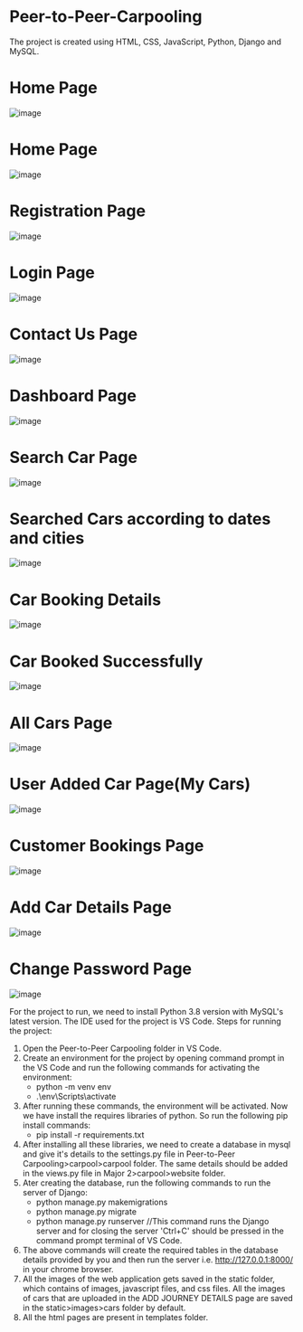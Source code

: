 # Peer-to-Peer-Carpooling

The project is created using  HTML, CSS, JavaScript, Python, Django and MySQL. 

# Home Page
![image](https://github.com/prachik26/Peer-to-Peer-Carpooling/assets/83691953/1ff01920-17a4-4ce5-8a0e-de7b2f26aba0)


# Home Page
![image](https://github.com/prachik26/Peer-to-Peer-Carpooling/assets/83691953/15d49f14-4368-426c-a6bc-0e999d9ea00d)


# Registration Page
![image](https://github.com/prachik26/Peer-to-Peer-Carpooling/assets/83691953/0a7ca281-bf66-477d-af32-01194de97023)


# Login Page
![image](https://github.com/prachik26/Peer-to-Peer-Carpooling/assets/83691953/d2c30fac-7055-41da-9002-13f1542e1267)


# Contact Us Page
![image](https://github.com/prachik26/Peer-to-Peer-Carpooling/assets/83691953/d0b941b3-b94f-4477-b0c4-303fbe596438)


# Dashboard Page
![image](https://github.com/prachik26/Peer-to-Peer-Carpooling/assets/83691953/8d33dfc5-9752-40da-a7e3-e15228585234)


# Search Car Page
![image](https://github.com/prachik26/Peer-to-Peer-Carpooling/assets/83691953/c1f68488-b9c3-4dba-a04d-224d8e8dc56e)


# Searched Cars according to dates and cities
![image](https://github.com/prachik26/Peer-to-Peer-Carpooling/assets/83691953/cd7fed28-2d66-4561-a10e-be0ab3c4d57b)


# Car Booking Details
![image](https://github.com/prachik26/Peer-to-Peer-Carpooling/assets/83691953/c20cc281-1d99-417c-bb2b-503f5181840e)


# Car Booked Successfully
![image](https://github.com/prachik26/Peer-to-Peer-Carpooling/assets/83691953/37eeafe0-332f-421c-a81c-50e93d4fa331)


# All Cars Page
![image](https://github.com/prachik26/Peer-to-Peer-Carpooling/assets/83691953/21c02b47-f7b5-4a5b-9e6c-5eb66554e5a3)


# User Added Car Page(My Cars)
![image](https://github.com/prachik26/Peer-to-Peer-Carpooling/assets/83691953/735123a5-d19e-4f3e-b992-2eef6d82fdf1)


# Customer Bookings Page
![image](https://github.com/prachik26/Peer-to-Peer-Carpooling/assets/83691953/cd32c77d-1b11-4c1e-b4fd-6558db0c450a)


# Add Car Details Page
![image](https://github.com/prachik26/Peer-to-Peer-Carpooling/assets/83691953/04eaaddb-9d9f-435b-b520-f9f6551178d2)


# Change Password Page
![image](https://github.com/prachik26/Peer-to-Peer-Carpooling/assets/83691953/c0eebf8a-1158-4e71-b9dc-3c9c1b950a21)



For the project to run, we need to install Python 3.8 version with MySQL's latest version.
The IDE used for the project is VS Code.
Steps for running the project:
1. Open the Peer-to-Peer Carpooling folder in VS Code.
2. Create an environment for the project by opening command prompt in the VS Code and run the following commands for activating the environment:
   * python -m venv env
   * .\env\Scripts\activate
3. After running these commands, the environment will be activated. Now we have install the requires libraries of python. So run the following pip install commands:
   * pip install -r requirements.txt
4. After installing all these libraries, we need to create a database in mysql and give it's details to the settings.py file in Peer-to-Peer Carpooling>carpool>carpool folder. The same details should be added in the views.py file in Major 2>carpool>website folder.
5. Ater creating the database, run the following commands to run the server of Django:
   * python manage.py makemigrations
   * python manage.py migrate
   * python manage.py runserver                //This command runs the Django server and for closing the server 'Ctrl+C' should be pressed in the command prompt terminal of VS Code.
6. The above commands will create the required tables in the database details provided by you and then run the server i.e. http://127.0.0.1:8000/ in your chrome browser.
7. All the images of the web application gets saved in the static folder, which contains of images, javascript files, and css files. All the images of cars that are uploaded in the ADD JOURNEY DETAILS page are saved in the static>images>cars folder by default.
8. All the html pages are present in templates folder.

